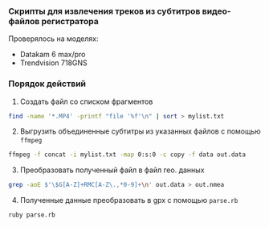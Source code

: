 ### Скрипты для извлечения треков из субтитров видео-файлов регистратора

Проверялось на моделях:
* Datakam 6 max/pro
* Trendvision 718GNS

### Порядок действий

1. Создать файл со списком фрагментов
```bash
find -name '*.MP4' -printf "file '%f'\n" | sort > mylist.txt
```
2. Выгрузить объединенные субтитры из указанных файлов с помощью `ffmpeg`
```bash
ffmpeg -f concat -i mylist.txt -map 0:s:0 -c copy -f data out.data
```
3.  Преобразовать полученный файл в файл гео. данных
```bash
grep -aoE $'\$G[A-Z]+RMC[A-Z\.,*0-9]+\n' out.data > out.nmea
```
4.  Полученные данные преобразовать в gpx с помощью `parse.rb`
```bash
ruby parse.rb
```
